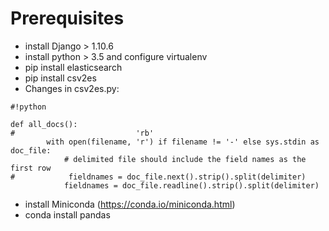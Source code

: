 # Prerequisites

- install Django > 1.10.6
- install python > 3.5 and configure virtualenv
- pip install elasticsearch
- pip install csv2es
- Changes in csv2es.py:
    
```
#!python

def all_docs():
#                           'rb'
        with open(filename, 'r') if filename != '-' else sys.stdin as doc_file:
            # delimited file should include the field names as the first row
#            fieldnames = doc_file.next().strip().split(delimiter)
            fieldnames = doc_file.readline().strip().split(delimiter)
```

- install Miniconda (https://conda.io/miniconda.html)
- conda install pandas
